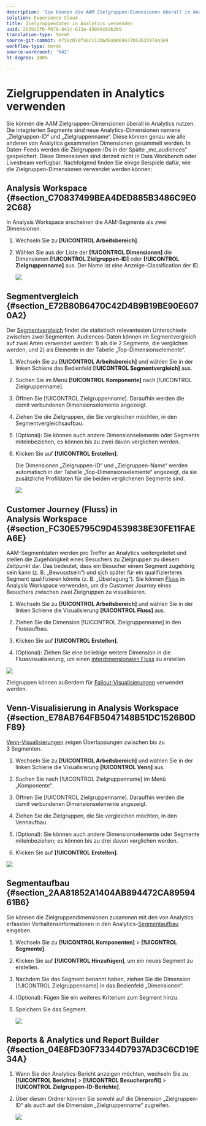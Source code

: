 ```yaml
---
description: 'Sie können die AAM Zielgruppen-Dimensionen überall in Analytics nutzen. Die integrierten Segmente sind neue Analytics-Dimensionen namens „Zielgruppen-ID“ und „Zielgruppenname“. Diese können genau wie alle anderen von Analytics gesammelten Dimensionen gesammelt werden. In Daten-Feeds werden die Zielgruppen-IDs in der Spalte „mc_audiences“ gespeichert. Diese Dimensionen sind derzeit nicht in Data Workbench oder Livestream verfügbar. Nachfolgend finden Sie einige Beispiele dafür, wie die Zielgruppen-Dimensionen verwendet werden können '
solution: Experience Cloud
title: Zielgruppendaten in Analytics verwenden
uuid: 203925fb-f070-441c-813a-43099cb9b2b9
translation-type: tm+mt
source-git-commit: e758c070f402113b6d8a9069437b53633974a3e9
workflow-type: tm+mt
source-wordcount: '642'
ht-degree: 100%

---
```



# Zielgruppendaten in Analytics verwenden

Sie können die AAM Zielgruppen-Dimensionen überall in Analytics nutzen. Die integrierten Segmente sind neue Analytics-Dimensionen namens „Zielgruppen-ID“ und „Zielgruppenname“. Diese können genau wie alle anderen von Analytics gesammelten Dimensionen gesammelt werden. In Daten-Feeds werden die Zielgruppen-IDs in der Spalte „mc_audiences“ gespeichert. Diese Dimensionen sind derzeit nicht in Data Workbench oder Livestream verfügbar. Nachfolgend finden Sie einige Beispiele dafür, wie die Zielgruppen-Dimensionen verwendet werden können:

## Analysis Workspace {#section_C70837499BEA4DED885B3486C9E02C68}

In Analysis Workspace erscheinen die AAM-Segmente als zwei Dimensionen.

1. Wechseln Sie zu **[!UICONTROL Arbeitsbereich]**.
1. Wählen Sie aus der Liste der **[!UICONTROL Dimensionen]** die Dimensionen **[!UICONTROL Zielgruppen-ID]** oder **[!UICONTROL Zielgruppenname]** aus. Der Name ist eine Anzeige-Classification der ID.

   ![](assets/aw-mcaudiences.png)

## Segmentvergleich {#section_E72B80B6470C42D4B9B19BE90E6070A2}

Der [Segmentvergleich](https://docs.adobe.com/content/help/de-DE/analytics/analyze/analysis-workspace/panels/segment-comparison/segment-comparison.html) findet die statistisch relevantesten Unterschiede zwischen zwei Segmenten. Audiences-Daten können im Segmentvergleich auf zwei Arten verwendet werden: 1) als die 2 Segmente, die verglichen werden, und 2) als Elemente in der Tabelle „Top-Dimensionselemente“.

1. Wechseln Sie zu **[!UICONTROL Arbeitsbereich]** und wählen Sie in der linken Schiene das Bedienfeld **[!UICONTROL Segmentvergleich]** aus.

1. Suchen Sie im Menü **[!UICONTROL Komponente]** nach [!UICONTROL Zielgruppenname].

1. Öffnen Sie [!UICONTROL Zielgruppenname]. Daraufhin werden die damit verbundenen Dimensionselemente angezeigt.
1. Ziehen Sie die Zielgruppen, die Sie vergleichen möchten, in den Segmentvergleichsaufbau.
1. (Optional): Sie können auch andere Dimensionselemente oder Segmente miteinbeziehen, es können bis zu zwei davon verglichen werden.
1. Klicken Sie auf **[!UICONTROL Erstellen]**.

   Die Dimensionen „Zielgruppen-ID“ und „Zielgruppen-Name“ werden automatisch in der Tabelle „Top-Dimensionselemente“ angezeigt, da sie zusätzliche Profildaten für die beiden verglichenen Segmente sind.

   ![](assets/aud-segcompare.png)

## Customer Journey (Fluss) in Analysis Workspace {#section_FC30E5795C9D4539838E30FE11FAEA6E}

AAM-Segmentdaten werden pro Treffer an Analytics weitergeleitet und stellen die Zugehörigkeit eines Besuchers zu Zielgruppen zu diesem Zeitpunkt dar. Das bedeutet, dass ein Besucher einem Segment zugehörig sein kann (z. B. „Bewusstsein“) und sich später für ein qualifizierteres Segment qualifizieren könnte (z. B. „Überlegung“). Sie können [Fluss](https://docs.adobe.com/content/help/de-DE/analytics/analyze/analysis-workspace/visualizations/fallout/fallout-flow.html) in Analysis Workspace verwenden, um die Customer Journey eines Besuchers zwischen zwei Zielgruppen zu visualisieren.

1. Wechseln Sie zu **[!UICONTROL Arbeitsbereich]** und wählen Sie in der linken Schiene die Visualisierung **[!UICONTROL Fluss]** aus.

1. Ziehen Sie die Dimension [!UICONTROL Zielgruppenname] in den Flussaufbau.
1. Klicken Sie auf **[!UICONTROL Erstellen]**.
1. (Optional): Ziehen Sie eine beliebige weitere Dimension in die Flussvisualisierung, um einen [interdimensionalen Fluss](https://docs.adobe.com/content/help/de-DE/analytics/analyze/analysis-workspace/visualizations/flow/multi-dimensional-flow.html) zu erstellen.

![](assets/flow-aamaudiences.png)

Zielgruppen können außerdem für [Fallout-Visualisierungen](https://docs.adobe.com/content/help/de-DE/analytics/analyze/analysis-workspace/visualizations/fallout/fallout-flow.html) verwendet werden.

## Venn-Visualisierung in Analysis Workspace {#section_E78AB764FB5047148B51DC1526B0DF89}

[Venn-Visualisierungen](https://docs.adobe.com/content/help/de-DE/analytics/analyze/analysis-workspace/visualizations/venn.html) zeigen Überlappungen zwischen bis zu 3 Segmenten.

1. Wechseln Sie zu **[!UICONTROL Arbeitsbereich]** und wählen Sie in der linken Schiene die Visualisierung **[!UICONTROL Venn]** aus.

1. Suchen Sie nach [!UICONTROL Zielgruppenname] im Menü „Komponente“.
1. Öffnen Sie [!UICONTROL Zielgruppenname]. Daraufhin werden die damit verbundenen Dimensionselemente angezeigt.
1. Ziehen Sie die Zielgruppen, die Sie vergleichen möchten, in den Vennaufbau.
1. (Optional): Sie können auch andere Dimensionselemente oder Segmente miteinbeziehen; es können bis zu drei davon verglichen werden.
1. Klicken Sie auf **[!UICONTROL Erstellen]**.

![](assets/venn-viz.png)

## Segmentaufbau {#section_2AA81852A1404AB894472CA8959461B6}

Sie können die Zielgruppendimensionen zusammen mit den von Analytics erfassten Verhaltensinformationen in den Analytics-[Segmentaufbau](/help/components/segmentation/segmentation-workflow/seg-build.md) eingeben.

1. Wechseln Sie zu **[!UICONTROL Komponenten]** > **[!UICONTROL Segmente]**.
1. Klicken Sie auf **[!UICONTROL Hinzufügen]**, um ein neues Segment zu erstellen.
1. Nachdem Sie das Segment benannt haben, ziehen Sie die Dimension [!UICONTROL Zielgruppenname] in das Bedienfeld „Dimensionen“.
1. (Optional): Fügen Sie ein weiteres Kriterium zum Segment hinzu.
1. Speichern Sie das Segment.

   ![](assets/aud-segbuilder.png)

## Reports &amp; Analytics und Report Builder {#section_04E8FD30F73344D7937AD3C6CD19E34A}

1. Wenn Sie den Analytics-Bericht anzeigen möchten, wechseln Sie zu **[!UICONTROL Berichte]** > **[!UICONTROL Besucherprofil]** > **[!UICONTROL Zielgruppen-ID-Berichte]**.
1. Über diesen Ordner können Sie sowohl auf die Dimension „Zielgruppen-ID“ als auch auf die Dimension „Zielgruppenname“ zugreifen.

   ![](assets/mc-audiences.png)

